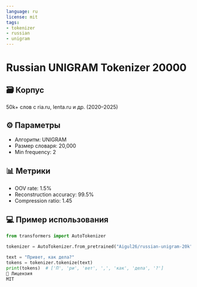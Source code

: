 ```yaml
---
language: ru
license: mit
tags:
- tokenizer
- russian
- unigram
---
```


# Russian UNIGRAM Tokenizer 20000

## 🗃️ Корпус
50k+ слов с ria.ru, lenta.ru и др. (2020–2025)

## ⚙️ Параметры
- Алгоритм: UNIGRAM
- Размер словаря: 20,000
- Min frequency: 2

## 📊 Метрики
- OOV rate: 1.5%
- Reconstruction accuracy: 99.5%
- Compression ratio: 1.45

## 💻 Пример использования
```python
from transformers import AutoTokenizer

tokenizer = AutoTokenizer.from_pretrained("Aigul26/russian-unigram-20k")

text = "Привет, как дела?"
tokens = tokenizer.tokenize(text)
print(tokens)  # ['П', 'ри', 'вет', ',', 'как', 'дела', '?']
📜 Лицензия
MIT
